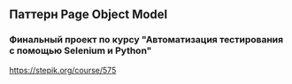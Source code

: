 ## Паттерн Page Object Model
### Финальный проект по курсу "Автоматизация тестирования с помощью Selenium и Python"
https://stepik.org/course/575

